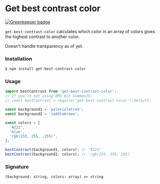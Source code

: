# Get best contrast color

[![Greenkeeper badge](https://badges.greenkeeper.io/misund/get-best-contrast-color.svg)](https://greenkeeper.io/)

`get-best-contrast-color` calculates which color in an array of colors gives the highest contrast to another color.

Doesn't handle transparency as of yet.

### Installation
```sh
$ npm install get-best-contrast-color
```

### Usage
```js
import bestContrast from 'get-best-contrast-color';
// If you're not using EMS but CommonJS:
// const bestContrast = require('get-best-contrast-color').default;

const background1 = 'palevioletred';
const background2 = 'saddlebrown';

const colors = [
  '#222',
  'blue',
  'rgb(255, 255, ,255)',
];

bestContrast(background1, colors); // '#222'
bestContrast(background2, colors); // 'rgb(255, 255, 255)'
```

### Signature
```(background: string, colors: array) => string```
